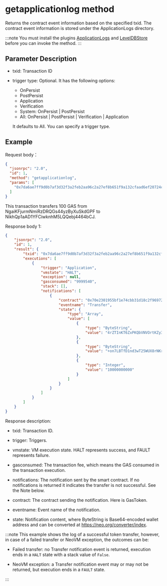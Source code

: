 # getapplicationlog method

Returns the contract event information based on the specified txid. The contract event information is stored under the ApplicationLogs directory.

:::note
 You must install the plugins [ApplicationLogs](https://github.com/neo-project/neo-modules/releases) and [LevelDBStore](https://github.com/neo-project/neo-modules/releases) before you can invoke the method.
:::

## Parameter Description

- txid: Transaction ID

- trigger type:  Optional. It has the following options:

  - OnPersist
  - PostPersist
  - Application
  - Verification
  - System: OnPersist | PostPersist
  - All: OnPersist | PostPersist | Verification | Application

  It defaults to All. You can specify a trigger type.

## Example

Request body：

```json
{
  "jsonrpc": "2.0",
  "id": 1,
  "method": "getapplicationlog",
  "params": [
    "0x7da6ae7ff9d0b7af3d32f3a2feb2aa96c2a27ef8b651f9a132cfaad6ef20724c"
  ]
}
```

This transaction transfers 100 GAS from NgaiKFjurmNmiRzDRQGs44yzByXuSkdGPF to NikhQp1aAD1YFCiwknhM5LQQebj4464bCJ.

Response body 1:

```json
{
    "jsonrpc": "2.0",
    "id": 1,
    "result": {
        "txid": "0x7da6ae7ff9d0b7af3d32f3a2feb2aa96c2a27ef8b651f9a132cfaad6ef20724c",
        "executions": [
            {
                "trigger": "Application",
                "vmstate": "HALT",
                "exception": null,
                "gasconsumed": "9999540",
                "stack": [],
                "notifications": [
                    {
                        "contract": "0x70e2301955bf1e74cbb31d18c2f96972abadb328",
                        "eventname": "Transfer",
                        "state": {
                            "type": "Array",
                            "value": [
                                {
                                    "type": "ByteString",
                                    "value": "4rZTInKT6ZxPKQbVNVOrtKZy34Y="
                                },
                                {
                                    "type": "ByteString",
                                    "value": "+on7LBTfD1nd3wT25WUX8rNKrus="
                                },
                                {
                                    "type": "Integer",
                                    "value": "10000000000"
                                }
                            ]
                        }
                    }
                ]
            }
        ]
    }
}
```

Response description:

- txid: Transaction ID.

- trigger: Triggers.

- vmstate: VM execution state. HALT represents success, and FAULT represents failure.
- gasconsumed: The transaction fee, which means the GAS consumed in the transaction execution. 
- notifications: The notification sent by the smart contract. If no notifications is returned it indicates the transfer is not successful. See the Note below.

- contract: The contract sending the notification. Here is GasToken.

- eventname: Event name of the notification.

- state: Notification content, where ByteString is Base64-encoded wallet address and can be converted at https://neo.org/converter/index.

:::note
This example shows the log of a successful token transfer, however, in case of a failed transfer or NeoVM exception, the outcomes can be:

- Failed transfer: no Transfer notification event is returned, execution ends in a `HALT` state with a stack value of `False`.

- NeoVM exception: a Transfer notification event may or may not be returned, but execution ends in a `FAULT` state.

:::
